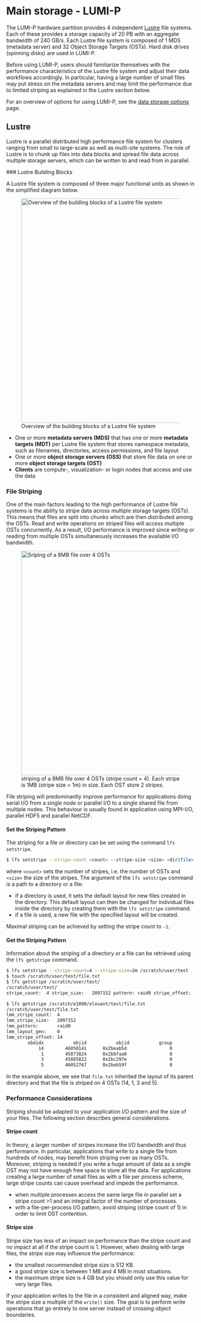 [data-storage-options]: ../../storage/storing-data.md

# Main storage - LUMI-P

The LUMI-P hardware partition provides 4 independent [Lustre](#lustre) file
systems. Each of these provides a storage capacity of 20 PB with an aggregate
bandwidth of 240 GB/s. Each Lustre file system is composed of 1 MDS (metadata
server) and 32 Object Storage Targets (OSTs). Hard disk drives (spinning disks)
are used in LUMI-P.

Before using LUMI-P, users should familiarize themselves with the performance
characteristics of the Lustre file system and adjust their data
workflows accordingly. In particular, having a large number of small files may
put stress on the metadata servers and may limit the performance due to limited
striping as explained in the Lustre section below.

For an overview of options for using LUMI-P, see the [data storage
options][data-storage-options] page.

## Lustre

Lustre is a parallel distributed high performance file system for clusters
ranging from small to large-scale as well as multi-site systems. The role of
Lustre is to chunk up files into data blocks and spread file data across
multiple storage servers, which can be written to and read from in parallel.

### Lustre Building Blocks

A Lustre file system is composed of three major functional units as shown in
the simplified diagram below.

<figure>
  <img 
    src="../../../assets/images/lustre-overview.svg"
    width="600px"
    alt="Overview of the building blocks of a Lustre file system"
  >
  <figcaption>Overview of the building blocks of a Lustre file system</figcaption>
</figure>

- One or more **metadata servers (MDS)** that has one or more **metadata
  targets (MDT)** per Lustre file system that stores namespace metadata, such
  as filenames, directories, access permissions, and file layout
- One or more **object storage servers (OSS)** that store file data on one or
  more **object storage targets (OST)**
- **Clients** are compute-, visualization- or login nodes that access and use
  the data

### File Striping

One of the main factors leading to the high performance of Lustre file systems
is the ability to stripe data across multiple storage targets (OSTs). This
means that files are split into chunks which are then distributed among the
OSTs. Read and write operations on striped files will access multiple OSTs
concurrently. As a result, I/O performance is improved since writing or reading
from multiple OSTs simultaneously increases the available I/O bandwidth.

<figure>
  <img 
    src="../../../assets/images/lustre-striping.svg" 
    width="600px"
    alt="Sriping of a 8MB file over 4 OSTs"
  >
  <figcaption>
    striping of a 8MB file over 4 OSTs (stripe count = 4). Each stripe is 1MB
    (stripe size = 1m) in size. Each OST store 2 stripes.
  </figcaption>
</figure>

File striping will predominantly improve performance for applications doing
serial I/O from a single node or parallel I/O to a single shared file from
multiple nodes. This behaviour is usually found in application using MPI-I/O,
parallel HDF5 and parallel NetCDF.

#### Set the Striping Pattern

The striping for a file or directory can be set using the command `lfs
setstripe`.

```bash
$ lfs setstripe --stripe-count <count> --stripe-size <size> <dir|file>
```

where `<count>` sets the number of stripes, i.e. the number of OSTs and
`<size>` the size of the stripes. The argument of the `lfs setstripe` command
is a path to a directory or a file:

- if a directory is used, it sets the default layout for new files created in
  the directory. This default layout can then be changed for individual
  files inside the directory by creating them with the `lfs setstripe` command.
- if a file is used, a new file with the specified layout will be created.

Maximal striping can be achieved by setting the stripe count to `-1`.

#### Get the Striping Pattern

Information about the striping of a directory or a file can be retrieved using
the `lfs getstripe` command.

```bash
$ lfs setstripe --stripe-count=4 --stripe-size=2m /scratch/user/test
$ touch /scratch/user/test/file.txt
$ lfs getstripe /scratch/user/test/
/scratch/user/test/
stripe_count:  4 stripe_size:   2097152 pattern: raid0 stripe_offset: -1

$ lfs getstripe /scratch/e1000/olouant/test/file.txt
/scratch/user/test/file.txt
lmm_stripe_count:  4
lmm_stripe_size:   2097152
lmm_pattern:       raid0
lmm_layout_gen:    0
lmm_stripe_offset: 14
        obdidx           objid           objid           group
            14        46050141      0x2beab5d                0
             1        45873824      0x2bbfaa0                0
             3        45885822      0x2bc297e                0
             5        46052767      0x2beb59f                0
```

In the example above, we see that `file.txt` inherited the layout of its parent
directory and that the file is striped on 4 OSTs (14, 1, 3 and 5).

### Performance Considerations

Striping should be adapted to your application I/O pattern and the size of your
files. The following section describes general considerations.

#### Stripe count

In theory, a larger number of stripes increase the I/O bandwidth and thus
performance. In particular, applications that write to a single file from
hundreds of nodes, may benefit from striping over as many OSTs. Moreover,
striping is needed if you write a huge amount of data as a single OST may not
have enough free space to store all the data. For applications creating a large
number of small files as with a file per process scheme, large stripe counts
can cause overhead and impede the performance.

- when multiple processes access the same large file in parallel set a stripe
  count >1 and an integral factor of the number of processes.
- with a file-per-process I/O pattern, avoid striping (stripe count of 1) in
  order to limit OST contention.

#### Stripe size

Stripe size has less of an impact on performance than the stripe count and no
impact at all if the stripe count is 1. However, when dealing with large files,
the stripe size may influence the performance:

- the smallest recommended stripe size is 512 KB.
- a good stripe size is between 1 MB and 4 MB in most situations.
- the maximum stripe size is 4 GB but you should only use this value for very
  large files.

If your application writes to the file in a consistent and aligned way, make
the stripe size a multiple of the `write()` size. The goal is to perform write
operations that go entirely to one server instead of crossing object
boundaries.
